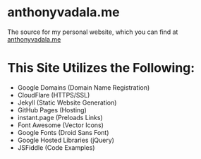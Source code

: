 anthonyvadala.me
=============

The source for my personal website, which you can find at [anthonyvadala.me](https://anthonyvadala.me/)

This Site Utilizes the Following:
=============
- Google Domains (Domain Name Registration)
- CloudFlare (HTTPS/SSL)
- Jekyll (Static Website Generation)
- GitHub Pages (Hosting)
- instant.page (Preloads Links)
- Font Awesome (Vector Icons)
- Google Fonts (Droid Sans Font)
- Google Hosted Libraries (jQuery)
- JSFiddle (Code Examples)